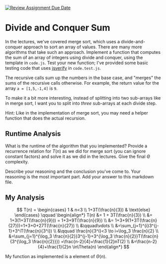 [![Review Assignment Due Date](https://classroom.github.com/assets/deadline-readme-button-24ddc0f5d75046c5622901739e7c5dd533143b0c8e959d652212380cedb1ea36.svg)](https://classroom.github.com/a/E1vcEWuv)
# Divide and Conquer Sum

In the lectures, we've covered merge sort, which uses a divide-and-conquer
approach to sort an array of values. There are many more algorithms that take
such an approach. Implement a function that computes the sum of an array of
integers using divide and conquer, using the template in `code.js`. Test your
new function; I've provided some basic testing code that uses
[jsverify](https://jsverify.github.io/) in `code.test.js`.

The recursive calls sum up the numbers in the base case, and "merges" the sums
of the recursive calls otherwise. For example, the return value for the array `a
= [1,5,-1,4]` is `9`.

To make it a bit more interesting, instead of splitting into two sub-arrays like
in merge sort, I want you to split into *three* sub-arrays at each divide step.

Hint: Like in the implementation of merge sort, you may need a helper function
that does the actual recursion.

## Runtime Analysis

What is the runtime of the algorithm that you implemented? Provide a recurrence
relation for $T(n)$ as we did for merge sort (you can ignore constant factors)
and solve it as we did in the lectures. Give the final $\Theta$ complexity.

Describe your reasoning and the conclusion you've come to. Your reasoning is the
most important part. Add your answer to this markdown file.

## My Analysis

$$
T(n) = \begin{cases}
1 & n<3 \\
1+3T(\frac{n}{3}) & \text{else}
\end{cases} \qquad
\begin{align*}
T(n) &= 1 + 3T(\frac{n}{3}) \\
&= 1+3(1+3T(\frac{n}{9})) = 1+3+9T(\frac{n}{9}) \\
&= 1+3+9(1+3T(\frac{n}{27}))=1+3+0+27T(\frac{n}{27}) \\
&\qquad\vdots \\
&=\sum_{j=1}^{i}3^{j-1}+3^iT(\frac{n}{3^i}) \\
&\qquad \frac{n}{3^i}<3 \to i=\log_3 \frac{n}{2} \\
&=\sum_{j=1}^{\log_3 \frac{n}{2}}3^{j-1}+3^{\log_3 \frac{n}{2}}T(\frac{n}{3^{\log_3 \frac{n}{2}}}) =\frac{n-2}{4}+\frac{1}{2}nT(2) \\
&=\frac{n-2}{4}+\frac{1}{2}n \in\Theta(n)
\end{align*}
$$

My function as implemented is a element of $\Theta(n)$.
